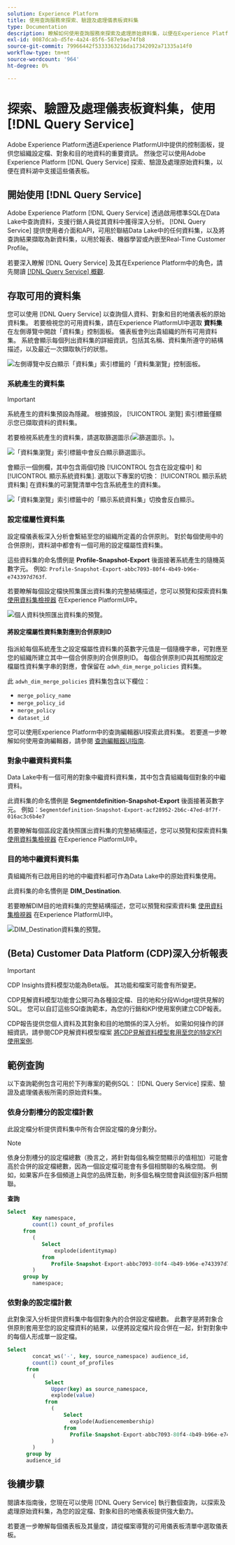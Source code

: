 ```yaml
---
solution: Experience Platform
title: 使用查詢服務來探索、驗證及處理儀表板資料集
type: Documentation
description: 瞭解如何使用查詢服務來探索及處理原始資料集，以便在Experience Platform中支援設定檔、對象和目的地儀表板。
exl-id: 0087dcab-d5fe-4a24-85f6-587e9ae74fb8
source-git-commit: 79966442f5333363216da17342092a71335a14f0
workflow-type: tm+mt
source-wordcount: '964'
ht-degree: 0%

---
```


# 探索、驗證及處理儀表板資料集，使用 [!DNL Query Service]

Adobe Experience Platform透過Experience PlatformUI中提供的控制面板，提供您組織設定檔、對象和目的地資料的重要資訊。 然後您可以使用Adobe Experience Platform [!DNL Query Service] 探索、驗證及處理原始資料集，以便在資料湖中支援這些儀表板。

## 開始使用 [!DNL Query Service]

Adobe Experience Platform [!DNL Query Service] 透過啟用標準SQL在Data Lake中查詢資料，支援行銷人員從其資料中獲得深入分析。 [!DNL Query Service] 提供使用者介面和API，可用於聯結Data Lake中的任何資料集，以及將查詢結果擷取為新資料集，以用於報表、機器學習或內嵌至Real-Time Customer Profile。

若要深入瞭解 [!DNL Query Service] 及其在Experience Platform中的角色，請先閱讀 [[!DNL Query Service] 概觀](../query-service/home.md).

## 存取可用的資料集

您可以使用 [!DNL Query Service] 以查詢個人資料、對象和目的地儀表板的原始資料集。 若要檢視您的可用資料集，請在Experience PlatformUI中選取 **資料集** 在左側導覽中開啟「資料集」控制面板。 儀表板會列出貴組織的所有可用資料集。 系統會顯示每個列出資料集的詳細資訊，包括其名稱、資料集所遵守的結構描述，以及最近一次擷取執行的狀態。

![左側導覽中反白顯示「資料集」索引標籤的「資料集瀏覽」控制面板。](./images/query/browse-datasets.png)

### 系統產生的資料集

>[!IMPORTANT]
>
>系統產生的資料集預設為隱藏。 根據預設， [!UICONTROL 瀏覽] 索引標籤僅顯示您已擷取資料的資料集。

若要檢視系統產生的資料集，請選取篩選圖示(![篩選圖示。](./images/query/filter.png))。

![「資料集瀏覽」索引標籤中會反白顯示篩選圖示。](./images/query/filter-datasets.png)

會顯示一個側欄，其中包含兩個切換 [!UICONTROL 包含在設定檔中] 和 [!UICONTROL 顯示系統資料集]. 選取以下專案的切換： [!UICONTROL 顯示系統資料集] 在資料集的可瀏覽清單中包含系統產生的資料集。

![「資料集瀏覽」索引標籤中的「顯示系統資料集」切換會反白顯示。](./images/query/show-system-datasets.png)

### 設定檔屬性資料集

設定檔儀表板深入分析會繫結至您的組織所定義的合併原則。 對於每個使用中的合併原則，資料湖中都會有一個可用的設定檔屬性資料集。

這些資料集的命名慣例是 **Profile-Snapshot-Export** 後面接著系統產生的隨機英數字元。 例如: `Profile-Snapshot-Export-abbc7093-80f4-4b49-b96e-e743397d763f`.

若要瞭解每個設定檔快照集匯出資料集的完整結構描述，您可以預覽和探索資料集 [使用資料集檢視器](../catalog/datasets/user-guide.md) 在Experience PlatformUI中。

![個人資料快照匯出資料集的預覽。](images/query/profile-attribute.png)

#### 將設定檔屬性資料集對應到合併原則ID

指派給每個系統產生之設定檔屬性資料集的英數字元值是一個隨機字串，可對應至您的組織所建立其中一個合併原則的合併原則ID。 每個合併原則ID與其相關設定檔屬性資料集字串的對應，會保留在 `adwh_dim_merge_policies` 資料集。

此 `adwh_dim_merge_policies` 資料集包含以下欄位：

* `merge_policy_name`
* `merge_policy_id`
* `merge_policy`
* `dataset_id`

您可以使用Experience Platform中的查詢編輯器UI探索此資料集。 若要進一步瞭解如何使用查詢編輯器，請參閱 [查詢編輯器UI指南](../query-service/ui/user-guide.md).

### 對象中繼資料資料集

Data Lake中有一個可用的對象中繼資料資料集，其中包含貴組織每個對象的中繼資料。

此資料集的命名慣例是 **Segmentdefinition-Snapshot-Export** 後面接著英數字元。 例如︰`Segmentdefinition-Snapshot-Export-acf28952-2b6c-47ed-8f7f-016ac3c6b4e7`

若要瞭解每個區段定義快照匯出資料集的完整結構描述，您可以預覽和探索資料集 [使用資料集檢視器](../catalog/datasets/user-guide.md) 在Experience PlatformUI中。

### 目的地中繼資料資料集

貴組織所有已啟用目的地的中繼資料都可作為Data Lake中的原始資料集使用。

此資料集的命名慣例是 **DIM_Destination**.

若要瞭解DIM目的地資料集的完整結構描述，您可以預覽和探索資料集 [使用資料集檢視器](../catalog/datasets/user-guide.md) 在Experience PlatformUI中。

![DIM_Destination資料集的預覽。](images/query/destinations-metadata.png)

## (Beta) Customer Data Platform (CDP)深入分析報表

>[!IMPORTANT]
>
>CDP Insights資料模型功能為Beta版。 其功能和檔案可能會有所變更。

CDP見解資料模型功能會公開可為各種設定檔、目的地和分段Widget提供見解的SQL。 您可以自訂這些SQl查詢範本，為您的行銷和KPI使用案例建立CDP報表。

CDP報告提供您個人資料及其對象和目的地關係的深入分析。 如需如何操作的詳細資訊，請參閱CDP見解資料模型檔案 [將CDP見解資料模型套用至您的特定KPI使用案例](./cdp-insights-data-model.md).

## 範例查詢

以下查詢範例包含可用於下列專案的範例SQL： [!DNL Query Service] 探索、驗證及處理儀表板所需的原始資料集。

### 依身分割槽分的設定檔計數

此設定檔分析提供資料集中所有合併設定檔的身分劃分。

>[!NOTE]
>
>依身分割槽分的設定檔總數（換言之，將針對每個名稱空間顯示的值相加）可能會高於合併的設定檔總數，因為一個設定檔可能會有多個相關聯的名稱空間。 例如，如果客戶在多個頻道上與您的品牌互動，則多個名稱空間會與該個別客戶相關聯。

**查詢**

```sql
Select
        Key namespace,
        count(1) count_of_profiles
     from
        (
           Select
               explode(identitymap)
           from
              Profile-Snapshot-Export-abbc7093-80f4-4b49-b96e-e743397d763f
        )
     group by
        namespace;
```

### 依對象的設定檔計數

此對象深入分析提供資料集中每個對象內的合併設定檔總數。 此數字是將對象合併原則套用至您的設定檔資料的結果，以便將設定檔片段合併在一起，針對對象中的每個人形成單一設定檔。

```sql
Select          
        concat_ws('-', key, source_namespace) audience_id,
        count(1) count_of_profiles
      from
        (
            Select
              Upper(key) as source_namespace,
              explode(value)
            from
              (
                  Select
                    explode(Audiencemembership)
                  from
                    Profile-Snapshot-Export-abbc7093-80f4-4b49-b96e-e743397d763f
              )
        )
      group by
      audience_id
```

## 後續步驟

閱讀本指南後，您現在可以使用 [!DNL Query Service] 執行數個查詢，以探索及處理原始資料集，為您的設定檔、對象和目的地儀表板提供強大動力。

若要進一步瞭解每個儀表板及其量度，請從檔案導覽的可用儀表板清單中選取儀表板。
